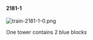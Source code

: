 #### 2181-1
![train-2181-1-0.png](https://github.com/lil-lab/nlvr/raw/master/nlvr/train/images/77/train-2181-1-0.png "train-2181-1-0.png")

One tower contains 2 blue blocks